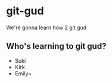 # git-gud

We're gonna learn how 2 git gud

## Who's learning to git gud?
 * Suki
 * Kirk
 * Emily~
